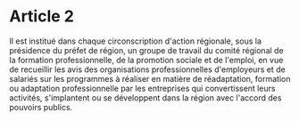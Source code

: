 # Article 2

Il est institué dans chaque circonscription d'action régionale, sous la présidence du préfet de région, un groupe de travail du comité régional de la formation professionnelle, de la promotion sociale et de l'emploi, en vue de recueillir les avis des organisations professionnelles d'employeurs et de salariés sur les programmes à réaliser en matière de réadaptation, formation ou adaptation professionnelle par les entreprises qui convertissent leurs activités, s'implantent ou se développent dans la région avec l'accord des pouvoirs publics.
